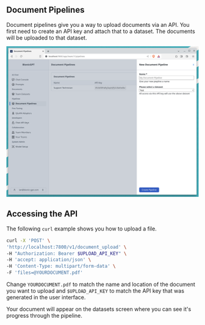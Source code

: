 ## Document Pipelines

Document pipelines give you a way to upload documents via an API. You first need to create an API key and attach that to a dataset. The documents will be uploaded to that dataset.

![Alt text](document-pipeline.png "Document Pipeline")

## Accessing the API

The following `curl` example shows you how to upload a file.

```sh
curl -X 'POST' \
'http://localhost:7800/v1/document_upload' \
-H "Authorization: Bearer $UPLOAD_API_KEY" \
-H 'accept: application/json' \
-H 'Content-Type: multipart/form-data' \
-F 'files=@YOURDOCUMENT.pdf'
```

Change `YOURDOCUMENT.pdf` to match the name and location of the document you want to upload and `$UPLOAD_API_KEY` to match the API key that was generated in the user interface.

Your document will appear on the datasets screen where you can see it's progress through the pipeline.